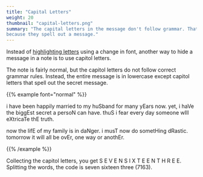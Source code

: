 ```yaml
---
title: "Capital Letters"
weight: 20
thumbnail: "capital-letters.png"
summary: "The capital letters in the message don't follow grammar. That's
because they spell out a message."
---
```


Instead of [highlighting letters](../highlight-letters) using a change in
font, another way to hide a message in a note is to use capitol letters.

The note is fairly normal, but the capitol letters do not follow correct
grammar rules. Instead, the entire message is in lowercase except capitol
letters that spell out the secret message.

{{% example font="normal" %}}

i have been happily married to my huSband for many yEars now. yet, i haVe
the biggEst secret a persoN can have. thuS i fear every day someone wIll
eXtricaTe thE truth.

now the lifE of my family is in daNger. i musT now do sometHing dRastic.
tomorrow it will all be ovEr, one way or anothEr.

{{% /example %}}

Collecting the capitol letters, you get S E V E N S I X T E E N T H R E E.
Splitting the words, the code is seven sixteen three (7163).
